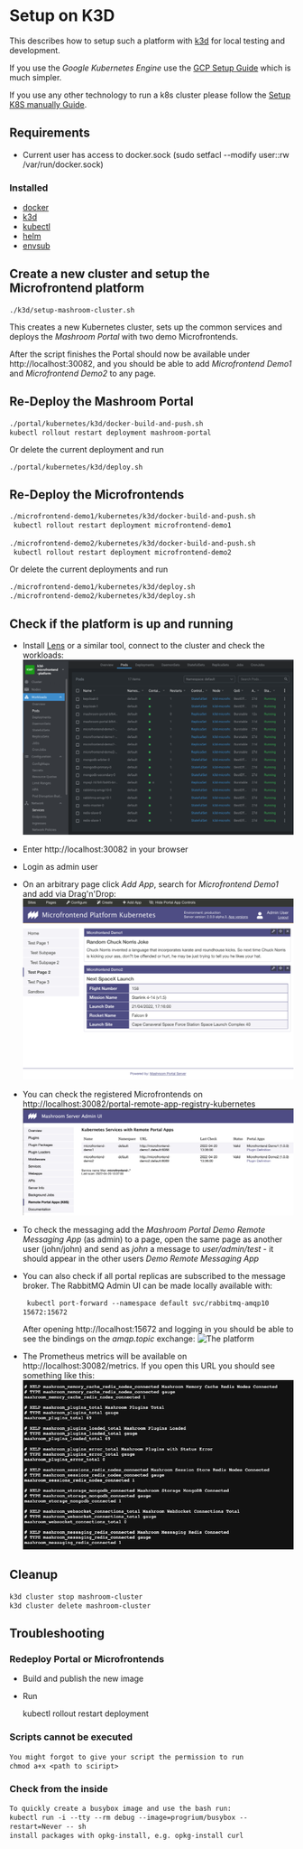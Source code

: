 # Setup on K3D

This describes how to setup such a platform with [k3d](https://k3d.io) for local testing and development.

If you use the _Google Kubernetes Engine_ use the [GCP Setup Guide](SETUP_GCP.md) which is much simpler.

If you use any other technology to run a k8s cluster please follow the [Setup K8S manually Guide](SETUP_K8S_MANUAL.md).

## Requirements

- Current user has access to docker.sock (sudo setfacl --modify user:<user name or ID>:rw /var/run/docker.sock)

### Installed

- [docker](https://www.docker.com)
- [k3d](https://k3d.io)
- [kubectl](https://kubernetes.io/de/docs/tasks/tools/install-kubectl/)
- [helm](https://helm.sh/)
- [envsub](https://github.com/danday74/envsub)

## Create a new cluster and setup the Microfrontend platform

    ./k3d/setup-mashroom-cluster.sh

This creates a new Kubernetes cluster, sets up the common services and deploys the *Mashroom Portal*
with two demo Microfrontends.

After the script finishes the Portal should now be available under http://localhost:30082,
and you should be able to add *Microfrontend Demo1* and *Microfrontend Demo2* to any page.

## Re-Deploy the Mashroom Portal

    ./portal/kubernetes/k3d/docker-build-and-push.sh
    kubectl rollout restart deployment mashroom-portal

Or delete the current deployment and run

    ./portal/kubernetes/k3d/deploy.sh

## Re-Deploy the Microfrontends

    ./microfrontend-demo1/kubernetes/k3d/docker-build-and-push.sh
     kubectl rollout restart deployment microfrontend-demo1

    ./microfrontend-demo2/kubernetes/k3d/docker-build-and-push.sh
     kubectl rollout restart deployment microfrontend-demo2

Or delete the current deployments and run

    ./microfrontend-demo1/kubernetes/k3d/deploy.sh
    ./microfrontend-demo2/kubernetes/k3d/deploy.sh

## Check if the platform is up and running

- Install [Lens](https://k8slens.dev/) or a similar tool, connect to the cluster and check the workloads:
  ![Workloads](./images/K3D_workloads.png)
- Enter http://localhost:30082 in your browser
- Login as admin user
- On an arbitrary page click _Add App_, search for _Microfrontend Demo1_ and add via Drag'n'Drop:
  ![Microfrontends](./images/microfrontends.png)
- You can check the registered Microfrontends on http://localhost:30082/portal-remote-app-registry-kubernetes
  ![Kubernetes Services](./images/registered_k8s_services.png)
- To check the messaging add the _Mashroom Portal Demo Remote Messaging App_ (as admin) to a page, open the same page as
  another user (john/john) and send as _john_ a message to _user/admin/test_ - it should appear in the other users _Demo
  Remote Messaging App_
- You can also check if all portal replicas are subscribed to the message broker. The RabbitMQ Admin UI can be made
  locally available with:

       kubectl port-forward --namespace default svc/rabbitmq-amqp10 15672:15672

  After opening http://localhost:15672 and logging in you should be able to see the bindings on the _amqp.topic_
  exchange:
  ![The platform](./images/rabbitmq_bindings.png)

- The Prometheus metrics will be available on http://localhost:30082/metrics. If you open this URL you should see
  something like this:
  ![Prometheus Metrics](./images/prometheus_metrics.png)

## Cleanup

    k3d cluster stop mashroom-cluster
    k3d cluster delete mashroom-cluster

## Troubleshooting

### Redeploy Portal or Microfrontends

 - Build and publish the new image
 - Run


    kubectl rollout restart deployment <deployment>

### Scripts cannot be executed

    You might forgot to give your script the permission to run
    chmod a+x <path to sciript>

### Check from the inside

    To quickly create a busybox image and use the bash run:
    kubectl run -i --tty --rm debug --image=progrium/busybox --restart=Never -- sh
    install packages with opkg-install, e.g. opkg-install curl
